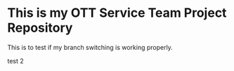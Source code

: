 # This is my OTT Service Team Project Repository

This is to test if my branch switching is working properly.

test 2